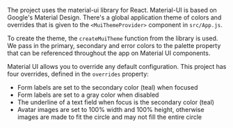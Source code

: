 The project uses the material-ui library for React. Material-UI is based
on Google's Material Design. There's a global application theme of colors
and overrides that is given to the `<MuiThemeProvider>` component in
`src/App.js`.

To create the theme, the `createMuiTheme` function from the library is
used. We pass in the primary, secondary and error colors to the palette
property that can be referenced throughout the app on Material UI components.

Material UI allows you to override any default configuration. This project
has four overrides, defined in the `overrides` property:

- Form labels are set to the secondary color (teal) when focused
- Form labels are set to a gray color when disabled
- The underline of a text field when focus is the secondary color (teal)
- Avatar images are set to 100% width and 100% height, otherwise images
are made to fit the circle and may not fill the entire circle
